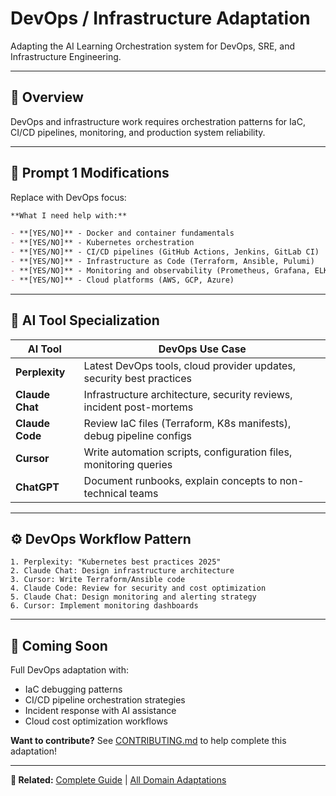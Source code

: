# DevOps / Infrastructure Adaptation

Adapting the AI Learning Orchestration system for DevOps, SRE, and Infrastructure Engineering.

---

## 🎯 Overview

DevOps and infrastructure work requires orchestration patterns for IaC, CI/CD pipelines, monitoring, and production system reliability.

---

## 📝 Prompt 1 Modifications

Replace with DevOps focus:

```markdown
**What I need help with:**

- **[YES/NO]** - Docker and container fundamentals
- **[YES/NO]** - Kubernetes orchestration
- **[YES/NO]** - CI/CD pipelines (GitHub Actions, Jenkins, GitLab CI)
- **[YES/NO]** - Infrastructure as Code (Terraform, Ansible, Pulumi)
- **[YES/NO]** - Monitoring and observability (Prometheus, Grafana, ELK)
- **[YES/NO]** - Cloud platforms (AWS, GCP, Azure)
```

---

## 🔧 AI Tool Specialization

| AI Tool | DevOps Use Case |
|---------|-----------------|
| **Perplexity** | Latest DevOps tools, cloud provider updates, security best practices |
| **Claude Chat** | Infrastructure architecture, security reviews, incident post-mortems |
| **Claude Code** | Review IaC files (Terraform, K8s manifests), debug pipeline configs |
| **Cursor** | Write automation scripts, configuration files, monitoring queries |
| **ChatGPT** | Document runbooks, explain concepts to non-technical teams |

---

## ⚙️ DevOps Workflow Pattern

```
1. Perplexity: "Kubernetes best practices 2025"
2. Claude Chat: Design infrastructure architecture
3. Cursor: Write Terraform/Ansible code
4. Claude Code: Review for security and cost optimization
5. Claude Chat: Design monitoring and alerting strategy
6. Cursor: Implement monitoring dashboards
```

---

## 🚀 Coming Soon

Full DevOps adaptation with:
- IaC debugging patterns
- CI/CD pipeline orchestration strategies
- Incident response with AI assistance
- Cloud cost optimization workflows

**Want to contribute?** See [CONTRIBUTING.md](../CONTRIBUTING.md) to help complete this adaptation!

---

**🔗 Related:** [Complete Guide](../COMPLETE-GUIDE.md) | [All Domain Adaptations](./)